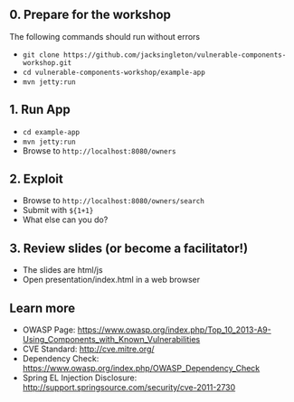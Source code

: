 ## 0. Prepare for the workshop

The following commands should run without errors

* `git clone https://github.com/jacksingleton/vulnerable-components-workshop.git`
* `cd vulnerable-components-workshop/example-app`
* `mvn jetty:run`

## 1. Run App
* `cd example-app`
* `mvn jetty:run`
* Browse to `http://localhost:8080/owners`

## 2. Exploit
* Browse to `http://localhost:8080/owners/search`
* Submit with `${1+1}`
* What else can you do?

## 3. Review slides (or become a facilitator!)
* The slides are html/js
* Open presentation/index.html in a web browser

## Learn more
- OWASP Page: https://www.owasp.org/index.php/Top_10_2013-A9-Using_Components_with_Known_Vulnerabilities
- CVE Standard: http://cve.mitre.org/
- Dependency Check: https://www.owasp.org/index.php/OWASP_Dependency_Check
- Spring EL Injection Disclosure: http://support.springsource.com/security/cve-2011-2730
